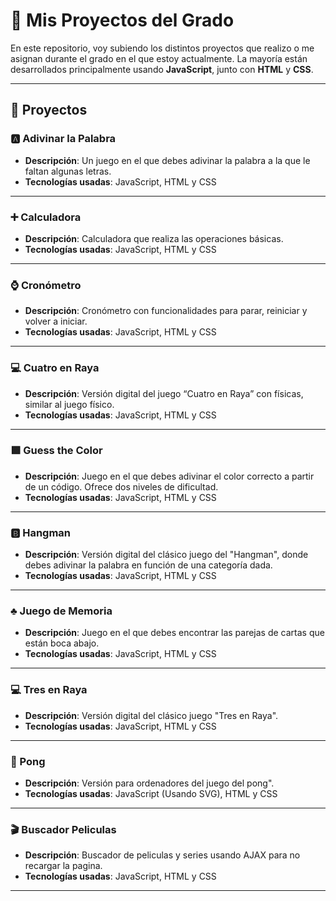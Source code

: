 # 📂 Mis Proyectos del Grado

En este repositorio, voy subiendo los distintos proyectos que realizo o me asignan durante el grado en el que estoy actualmente. La mayoría están desarrollados principalmente usando **JavaScript**, junto con **HTML** y **CSS**.

---

## 🌟 Proyectos

### 🅰️ Adivinar la Palabra
- **Descripción**: Un juego en el que debes adivinar la palabra a la que le faltan algunas letras.
- **Tecnologías usadas**: JavaScript, HTML y CSS

---

### ➕ Calculadora
- **Descripción**: Calculadora que realiza las operaciones básicas.
- **Tecnologías usadas**: JavaScript, HTML y CSS

---

### ⌚ Cronómetro
- **Descripción**: Cronómetro con funcionalidades para parar, reiniciar y volver a iniciar.
- **Tecnologías usadas**: JavaScript, HTML y CSS

---

### 💻 Cuatro en Raya
- **Descripción**: Versión digital del juego “Cuatro en Raya” con físicas, similar al juego físico.
- **Tecnologías usadas**: JavaScript, HTML y CSS

---

### 🟩 Guess the Color
- **Descripción**: Juego en el que debes adivinar el color correcto a partir de un código. Ofrece dos niveles de dificultad.
- **Tecnologías usadas**: JavaScript, HTML y CSS

---

### 🅱️ Hangman
- **Descripción**: Versión digital del clásico juego del "Hangman", donde debes adivinar la palabra en función de una categoría dada.
- **Tecnologías usadas**: JavaScript, HTML y CSS

---

### ♣️ Juego de Memoria
- **Descripción**: Juego en el que debes encontrar las parejas de cartas que están boca abajo.
- **Tecnologías usadas**: JavaScript, HTML y CSS

---

### 💻 Tres en Raya
- **Descripción**: Versión digital del clásico juego "Tres en Raya".
- **Tecnologías usadas**: JavaScript, HTML y CSS

---


### 🏓 Pong
- **Descripción**: Versión para ordenadores del juego del pong".
- **Tecnologías usadas**: JavaScript (Usando SVG), HTML y CSS

---

### 🎬 Buscador Peliculas
- **Descripción**: Buscador de peliculas y series usando AJAX para no recargar la pagina.
- **Tecnologías usadas**: JavaScript, HTML y CSS

---
